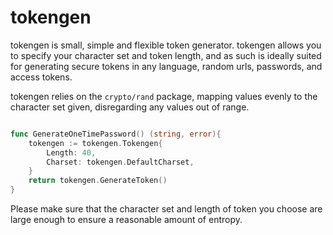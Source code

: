 # tokengen

tokengen is small, simple and flexible token generator. tokengen allows you to specify
your character set and token length, and as such is ideally suited for generating secure
tokens in any language, random urls, passwords, and access tokens.

tokengen relies on the `crypto/rand` package, mapping values evenly to the character set
given, disregarding any values out of range.

```go

func GenerateOneTimePassword() (string, error){
    tokengen := tokengen.Tokengen{
        Length: 40,
        Charset: tokengen.DefaultCharset,
    }
    return tokengen.GenerateToken()
}

```

Please make sure that the character set and length of token you choose are large enough to ensure 
a reasonable amount of entropy.
